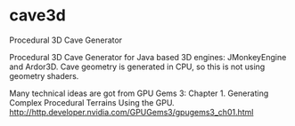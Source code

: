 # cave3d
Procedural 3D Cave Generator

Procedural 3D Cave Generator for Java based 3D engines: JMonkeyEngine and Ardor3D.
Cave geometry is generated in CPU, so this is not using geometry shaders.

Many technical ideas are got from GPU Gems 3: Chapter 1. Generating Complex Procedural Terrains Using the GPU.
http://http.developer.nvidia.com/GPUGems3/gpugems3_ch01.html

